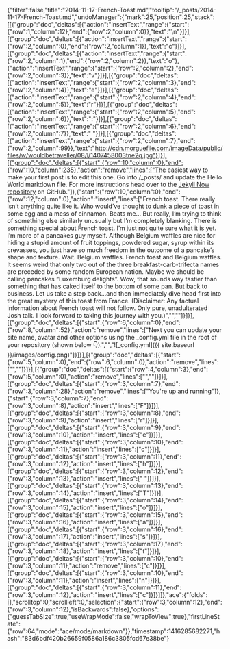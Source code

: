 {"filter":false,"title":"2014-11-17-French-Toast.md","tooltip":"/_posts/2014-11-17-French-Toast.md","undoManager":{"mark":25,"position":25,"stack":[[{"group":"doc","deltas":[{"action":"insertText","range":{"start":{"row":1,"column":12},"end":{"row":2,"column":0}},"text":"\n"}]}],[{"group":"doc","deltas":[{"action":"insertText","range":{"start":{"row":2,"column":0},"end":{"row":2,"column":1}},"text":"c"}]}],[{"group":"doc","deltas":[{"action":"insertText","range":{"start":{"row":2,"column":1},"end":{"row":2,"column":2}},"text":"o"},{"action":"insertText","range":{"start":{"row":2,"column":2},"end":{"row":2,"column":3}},"text":"v"}]}],[{"group":"doc","deltas":[{"action":"insertText","range":{"start":{"row":2,"column":3},"end":{"row":2,"column":4}},"text":"e"}]}],[{"group":"doc","deltas":[{"action":"insertText","range":{"start":{"row":2,"column":4},"end":{"row":2,"column":5}},"text":"r"}]}],[{"group":"doc","deltas":[{"action":"insertText","range":{"start":{"row":2,"column":5},"end":{"row":2,"column":6}},"text":":"}]}],[{"group":"doc","deltas":[{"action":"insertText","range":{"start":{"row":2,"column":6},"end":{"row":2,"column":7}},"text":" "}]}],[{"group":"doc","deltas":[{"action":"insertText","range":{"start":{"row":2,"column":7},"end":{"row":2,"column":99}},"text":"http://cdn.morguefile.com/imageData/public/files/w/wouldbetraveller/08/l/1407458003tne2q.jpg"}]}],[{"group":"doc","deltas":[{"start":{"row":10,"column":0},"end":{"row":10,"column":235},"action":"remove","lines":["The easiest way to make your first post is to edit this one. Go into /_posts/ and update the Hello World markdown file. For more instructions head over to the [Jekyll Now repository](https://github.com/barryclark/jekyll-now) on GitHub."]},{"start":{"row":10,"column":0},"end":{"row":12,"column":0},"action":"insert","lines":["French toast. There really isn’t anything quite like it. Who would’ve thought to dunk a piece of toast in some egg and a mess of cinnamon. Beats me… But really, I’m trying to think of something else similarly unusually but I’m completely blanking. There is something special about French toast. I’m just not quite sure what it is yet. I’m more of a pancakes guy myself. Although Belgium waffles are nice for hiding a stupid amount of fruit toppings, powdered sugar, syrup within its crevasses, you just have so much freedom in the outcome of a pancake’s shape and texture. Wait. Belgium waffles. French toast and Belgium waffles. It seems weird that only two out of the three breakfast-carb-trifecta names are preceded by some random European nation. Maybe we should be calling pancakes “Luxemburg delights”. Wow, that sounds way tastier than something that has caked itself to the bottom of some pan. But back to business. Let us take a step back…and then immediately dive head first into the great mystery of this toast from France. (Disclaimer: Any factual information about French toast will not follow. Only pure, unadulterated Josh talk. I look forward to taking this journey with you.)","",""]}]}],[{"group":"doc","deltas":[{"start":{"row":6,"column":0},"end":{"row":8,"column":52},"action":"remove","lines":["Next you can update your site name, avatar and other options using the _config.yml file in the root of your repository (shown below :point_down:).","","![_config.yml]({{ site.baseurl }}/images/config.png)"]}]}],[{"group":"doc","deltas":[{"start":{"row":5,"column":0},"end":{"row":6,"column":0},"action":"remove","lines":["",""]}]}],[{"group":"doc","deltas":[{"start":{"row":4,"column":3},"end":{"row":5,"column":0},"action":"remove","lines":["",""]}]}],[{"group":"doc","deltas":[{"start":{"row":3,"column":7},"end":{"row":3,"column":28},"action":"remove","lines":["You're up and running"]},{"start":{"row":3,"column":7},"end":{"row":3,"column":8},"action":"insert","lines":["F"]}]}],[{"group":"doc","deltas":[{"start":{"row":3,"column":8},"end":{"row":3,"column":9},"action":"insert","lines":["r"]}]}],[{"group":"doc","deltas":[{"start":{"row":3,"column":9},"end":{"row":3,"column":10},"action":"insert","lines":["e"]}]}],[{"group":"doc","deltas":[{"start":{"row":3,"column":10},"end":{"row":3,"column":11},"action":"insert","lines":["c"]}]}],[{"group":"doc","deltas":[{"start":{"row":3,"column":11},"end":{"row":3,"column":12},"action":"insert","lines":["h"]}]}],[{"group":"doc","deltas":[{"start":{"row":3,"column":12},"end":{"row":3,"column":13},"action":"insert","lines":[" "]}]}],[{"group":"doc","deltas":[{"start":{"row":3,"column":13},"end":{"row":3,"column":14},"action":"insert","lines":["T"]}]}],[{"group":"doc","deltas":[{"start":{"row":3,"column":14},"end":{"row":3,"column":15},"action":"insert","lines":["o"]}]}],[{"group":"doc","deltas":[{"start":{"row":3,"column":15},"end":{"row":3,"column":16},"action":"insert","lines":["a"]}]}],[{"group":"doc","deltas":[{"start":{"row":3,"column":16},"end":{"row":3,"column":17},"action":"insert","lines":["s"]}]}],[{"group":"doc","deltas":[{"start":{"row":3,"column":17},"end":{"row":3,"column":18},"action":"insert","lines":["t"]}]}],[{"group":"doc","deltas":[{"start":{"row":3,"column":10},"end":{"row":3,"column":11},"action":"remove","lines":["c"]}]}],[{"group":"doc","deltas":[{"start":{"row":3,"column":10},"end":{"row":3,"column":11},"action":"insert","lines":["n"]}]}],[{"group":"doc","deltas":[{"start":{"row":3,"column":11},"end":{"row":3,"column":12},"action":"insert","lines":["c"]}]}]]},"ace":{"folds":[],"scrolltop":0,"scrollleft":0,"selection":{"start":{"row":3,"column":12},"end":{"row":3,"column":12},"isBackwards":false},"options":{"guessTabSize":true,"useWrapMode":false,"wrapToView":true},"firstLineState":{"row":64,"mode":"ace/mode/markdown"}},"timestamp":1416285682271,"hash":"83d6bdf420b26659f0586a186c3805fcd67e38be"}